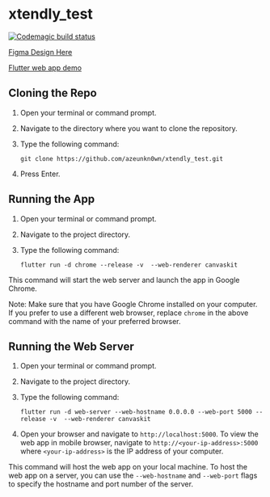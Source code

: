 # xtendly_test

[![Codemagic build status](https://api.codemagic.io/apps/64297cc8bd97d1d71cc6f909/64297cc8bd97d1d71cc6f908/status_badge.svg)](https://codemagic.io/apps/64297cc8bd97d1d71cc6f909/64297cc8bd97d1d71cc6f908/latest_build)

[Figma Design Here](https://www.figma.com/file/oFhx3T6kPyaHgZZOJMLs9s/Untitled?t=DziXhgdx66k4mAbW-0)

[Flutter web app demo](https://xtendly_test.codemagic.app/) 


## Cloning the Repo

1. Open your terminal or command prompt.
2. Navigate to the directory where you want to clone the repository.
3. Type the following command:

    ```shell
    git clone https://github.com/azeunkn0wn/xtendly_test.git
    ```

4. Press Enter.

## Running the App

1. Open your terminal or command prompt.
2. Navigate to the project directory.
3. Type the following command:

    ```shell
    flutter run -d chrome --release -v  --web-renderer canvaskit
    ```

This command will start the web server and launch the app in Google Chrome.

Note: Make sure that you have Google Chrome installed on your computer. If you prefer to use a different web browser, replace `chrome` in the above command with the name of your preferred browser.

## Running the Web Server

1. Open your terminal or command prompt.
2. Navigate to the project directory.
3. Type the following command:

    ```shell
    flutter run -d web-server --web-hostname 0.0.0.0 --web-port 5000 --release -v  --web-renderer canvaskit
    ```

4. Open your browser and navigate to `http://localhost:5000`. To view the web app in mobile browser, navigate to `http://<your-ip-address>:5000` where `<your-ip-address>` is the IP address of your computer.

This command will host the web app on your local machine. To host the web app on a server, you can use the `--web-hostname` and `--web-port` flags to specify the hostname and port number of the server.
